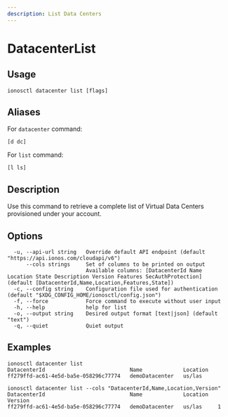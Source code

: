 ```yaml
---
description: List Data Centers
---
```


# DatacenterList

## Usage

```text
ionosctl datacenter list [flags]
```

## Aliases

For `datacenter` command:
```text
[d dc]
```

For `list` command:
```text
[l ls]
```

## Description

Use this command to retrieve a complete list of Virtual Data Centers provisioned under your account.

## Options

```text
  -u, --api-url string   Override default API endpoint (default "https://api.ionos.com/cloudapi/v6")
      --cols strings     Set of columns to be printed on output 
                         Available columns: [DatacenterId Name Location State Description Version Features SecAuthProtection] (default [DatacenterId,Name,Location,Features,State])
  -c, --config string    Configuration file used for authentication (default "$XDG_CONFIG_HOME/ionosctl/config.json")
  -f, --force            Force command to execute without user input
  -h, --help             help for list
  -o, --output string    Desired output format [text|json] (default "text")
  -q, --quiet            Quiet output
```

## Examples

```text
ionosctl datacenter list 
DatacenterId                           Name             Location
ff279ffd-ac61-4e5d-ba5e-058296c77774   demoDatacenter   us/las

ionosctl datacenter list --cols "DatacenterId,Name,Location,Version"
DatacenterId                           Name             Location   Version
ff279ffd-ac61-4e5d-ba5e-058296c77774   demoDatacenter   us/las     1
```

